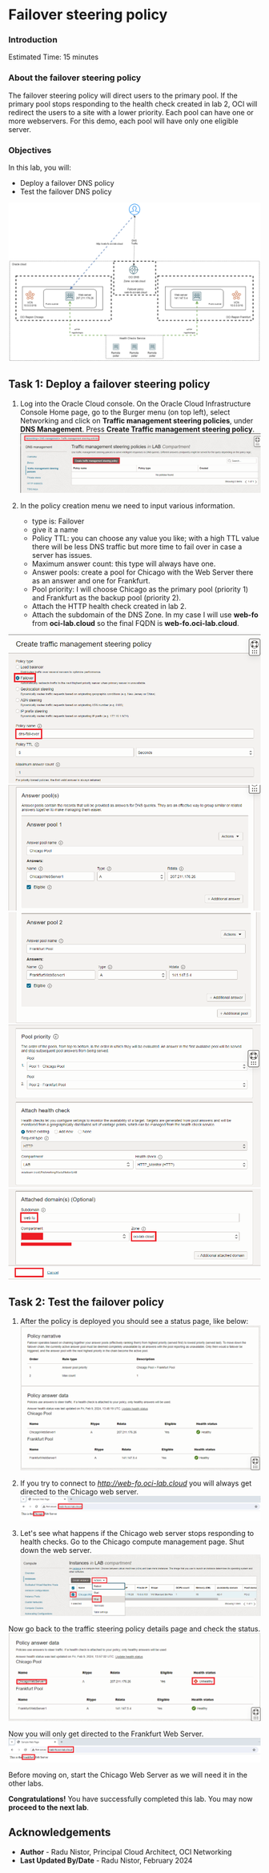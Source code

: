 # Failover steering policy

### Introduction

Estimated Time: 15 minutes

### About the failover steering policy

The failover steering policy will direct users to the primary pool. If the primary pool stops responding to the health check created in lab 2, OCI will redirect the users to a site with a lower priority. Each pool can have one or more webservers. For this demo, each pool will have only one eligible server.

### Objectives

In this lab, you will:

* Deploy a failover DNS policy
* Test the failover DNS policy

![lab4](images/lab4.png)

## Task 1: Deploy a failover steering policy

1. Log into the Oracle Cloud console. On the Oracle Cloud Infrastructure Console Home page, go to the Burger menu (on top left), select Networking and click on **Traffic management steering policies**, under **DNS Management**. Press **Create Traffic management steering policy**. 
  ![Create dnspol](images/dnspol.png)
 
2. In the policy creation menu we need to input various information.

    * type is: Failover
    * give it a name
    * Policy TTL: you can choose any value you like; with a high TTL value there will be less DNS traffic but more time to fail over in case a server has issues.
    * Maximum answer count: this type will always have one.
    * Answer pools: create a pool for Chicago with the Web Server there as an answer and one for Frankfurt.
    * Pool priority: I will choose Chicago as the primary pool (priority 1) and Frankfurt as the backup pool (priority 2).
    * Attach the HTTP health check created in lab 2.
    * Attach the subdomain of the DNS Zone. In my case I will use **web-fo** from **oci-lab.cloud** so the final FQDN is **web-fo.oci-lab.cloud**.
    
  ![Create dnspolfo2](images/dnspolfo2.png)
  ![Create dnspolfo3](images/dnspolfo3.png)
  ![Create dnspolfo4](images/dnspolfo4.png)
  ![Create dnspolfo5](images/dnspolfo5.png)
  ![Create dnspolfo6](images/dnspolfo6.png)

## Task 2: Test the failover policy

1. After the policy is deployed you should see a status page, like below:
  ![Policy statusfo](images/policystatusfo.png)

2. If you try to connect to *http://web-fo.oci-lab.cloud* you will always get directed to the Chicago web server. 
  ![Web responsefo](images/webresponsefo.png)
  
3. Let's see what happens if the Chicago web server stops responding to health checks. Go to the Chicago compute management page. Shut down the web server.
  ![Stop chicago](images/stopchic.png)

  Now go back to the traffic steering policy details page and check the status. 
  ![Policy status2fo](images/policystatus2fo.png)

  Now you will only get directed to the Frankfurt Web Server. 
  ![Policy statusfo3](images/policystatusfo3.png)

  Before moving on, start the Chicago Web Server as we will need it in the other labs.

**Congratulations!** You have successfully completed this lab. You may now **proceed to the next lab**.

## Acknowledgements

* **Author** - Radu Nistor, Principal Cloud Architect, OCI Networking
* **Last Updated By/Date** - Radu Nistor, February 2024